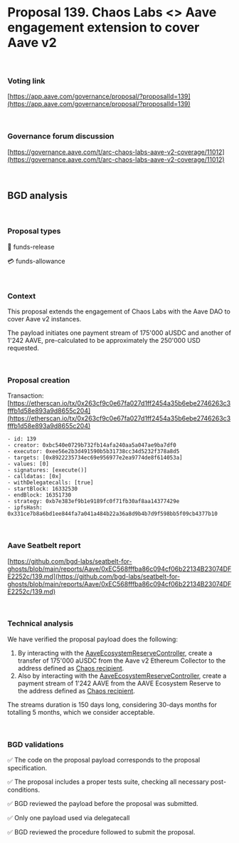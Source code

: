 # Proposal 139. Chaos Labs <> Aave engagement extension to cover Aave v2

<br>

### Voting link
[https://app.aave.com/governance/proposal/?proposalId=139](https://app.aave.com/governance/proposal/?proposalId=139)

<br>

### Governance forum discussion
[https://governance.aave.com/t/arc-chaos-labs-aave-v2-coverage/11012](https://governance.aave.com/t/arc-chaos-labs-aave-v2-coverage/11012)

<br>

## BGD analysis

<br>

### Proposal types

:money_with_wings: funds-release

:credit_card: funds-allowance

<br>

### Context
This proposal extends the engagement of Chaos Labs with the Aave DAO to cover Aave v2 instances.

The payload initiates one payment stream of 175'000 aUSDC and another of 1'242 AAVE, pre-calculated to be approximately the 250'000 USD requested.

<br>

### Proposal creation
Transaction: [https://etherscan.io/tx/0x263cf9c0e67fa027d1ff2454a35b6ebe2746263c3fffb1d58e893a9d8655c204](https://etherscan.io/tx/0x263cf9c0e67fa027d1ff2454a35b6ebe2746263c3fffb1d58e893a9d8655c204)

```
- id: 139
- creator: 0xbc540e0729b732fb14afa240aa5a047ae9ba7df0
- executor: 0xee56e2b3d491590b5b31738cc34d5232f378a8d5
- targets: [0x8922235734ec69e956977e2ea9774de8f614053a]
- values: [0]
- signatures: [execute()]
- calldatas: [0x]
- withDelegatecalls: [true]
- startBlock: 16332530
- endBlock: 16351730
- strategy: 0xb7e383ef9b1e9189fc0f71fb30af8aa14377429e
- ipfsHash: 0x331ce7b8a6bd1ee844fa7a041a484b22a36a8d9b4b7d9f598bb5f09cb4377b10
```

<br>

### Aave Seatbelt report

[https://github.com/bgd-labs/seatbelt-for-ghosts/blob/main/reports/Aave/0xEC568fffba86c094cf06b22134B23074DFE2252c/139.md](https://github.com/bgd-labs/seatbelt-for-ghosts/blob/main/reports/Aave/0xEC568fffba86c094cf06b22134B23074DFE2252c/139.md)


<br>

### Technical analysis

We have verified the proposal payload does the following:
1. By interacting with the [AaveEcosystemReserveController](https://etherscan.io/address/0x3d569673dAa0575c936c7c67c4E6AedA69CC630C#code), create a transfer of 175'000 aUSDC from the Aave v2 Ethereum Collector to the address defined as [Chaos recipient](https://etherscan.io/address/0xbC540e0729B732fb14afA240aA5A047aE9ba7dF0).
2. Also by interacting with the [AaveEcosystemReserveController](https://etherscan.io/address/0x3d569673dAa0575c936c7c67c4E6AedA69CC630C#code), create a payment stream of 1'242 AAVE from the AAVE Ecosystem Reserve to the address defined as [Chaos recipient](https://etherscan.io/address/0xbC540e0729B732fb14afA240aA5A047aE9ba7dF0).

The streams duration is 150 days long, considering 30-days months for totalling 5 months, which we consider acceptable.

<br>

### BGD validations

:white_check_mark: The code on the proposal payload corresponds to the proposal specification.

:white_check_mark: The proposal includes a proper tests suite, checking all necessary post-conditions.

:white_check_mark: BGD reviewed the payload before the proposal was submitted.

:white_check_mark: Only one payload used via delegatecall

:white_check_mark: BGD reviewed the procedure followed to submit the proposal.
